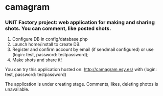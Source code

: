 # camagram
### UNIT Factory project: web application for making and sharing shots. You can comment, like posted shots.

1. Configure DB in config/database.php
2. Launch home/install to create DB.
3. Register and confirm account by email (if sendmail configured) or use (login: test, password: testpassword);
4. Make shots and share it!

You can try this application hosted on: http://camagram.esy.es/ with (login: test, password: testpassword)

The application is under creating stage. Comments, likes, deleting photos is unavailable.

